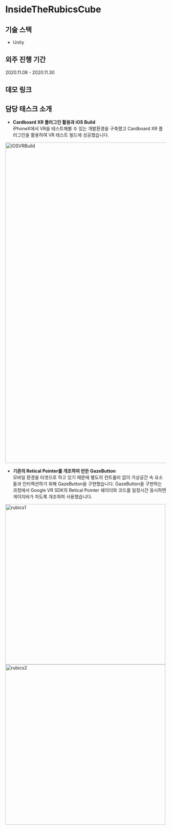 # InsideTheRubicsCube

## 기술 스택 
- Unity


## 외주 진행 기간   
2020.11.08 - 2020.11.30


## 데모 링크   
[영상링크]:https://player.vimeo.com/video/487940565?autoplay=1&amp;loop=0&amp;rel=0  
[웹전시링크]:https://sbart-n.com/Exhibition2/index.html  


  
## 담당 태스크 소개  
- **Cardboard XR 플러그인 활용과 iOS Build**  
iPhoneX에서 VR을 테스트해볼 수 있는 개발환경을 구축했고 Cardboard XR 플러그인을 활용하여 VR 테스트 빌드에 성공했습니다. 
<div>
<img width="1000" alt="iOSVRBuild" src="https://user-images.githubusercontent.com/76104907/102378479-34d21a80-4009-11eb-8250-a8c1092408ac.png">  
</div>

- **기존의 Retical Pointer를 개조하여 만든 GazeButton**  
모바일 환경을 타겟으로 하고 있기 때문에 별도의 컨트롤러 없이 가상공간 속 요소들과 인터랙션하기 위해 GazeButton을 구현했습니다. GazeButton을 구현하는 과정에서 Google VR SDK의 Retical Pointer 쉐이더와 코드를 일정시간 응시하면 게이지바가 차도록 개조하여 사용했습니다.  
<div>
<img width="500" alt="rubics1" src="https://user-images.githubusercontent.com/76104907/102384032-97c6b000-400f-11eb-9e5c-cf2932b9cc7e.png">
<img width="500" alt="rubics2" src="https://user-images.githubusercontent.com/76104907/102384207-cba1d580-400f-11eb-83f5-d7a88e011e1f.png">
</div>
